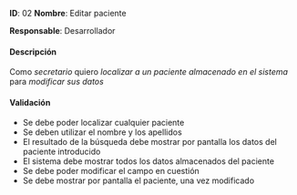 **ID**: 02 **Nombre**: Editar paciente

**Responsable**: Desarrollador

#### Descripción

Como *secretario* quiero *localizar a un paciente almacenado en el sistema* para *modificar sus datos*

#### Validación

* Se debe poder localizar cualquier paciente
* Se deben utilizar el nombre y los apellidos
* El resultado de la búsqueda debe mostrar por pantalla los datos del paciente introducido
* El sistema debe mostrar todos los datos almacenados del paciente
* Se debe poder modificar el campo en cuestión
* Se debe mostrar por pantalla el paciente, una vez modificado
